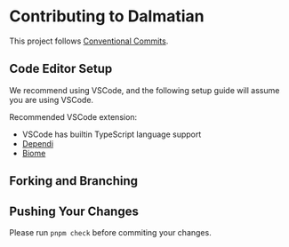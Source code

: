 # Contributing to Dalmatian

This project follows [Conventional Commits](https://www.conventionalcommits.org/en/v1.0.0/).

## Code Editor Setup

We recommend using VSCode, and the following setup guide will assume you are using VSCode.

Recommended VSCode extension:

- VSCode has builtin TypeScript language support
- [Dependi](https://marketplace.visualstudio.com/items?itemName=fill-labs.dependi)
- [Biome](https://marketplace.visualstudio.com/items?itemName=biomejs.biome)

## Forking and Branching

## Pushing Your Changes

Please run `pnpm check` before commiting your changes.
